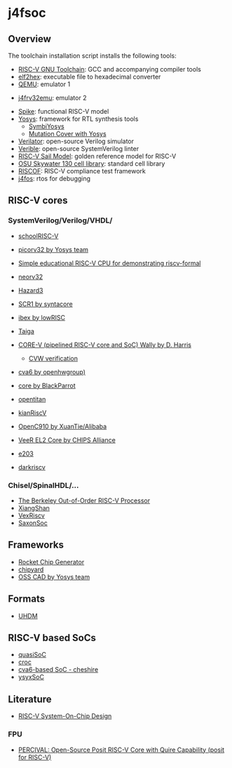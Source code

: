 # j4fsoc

## Overview

The toolchain installation script installs the following tools:
- [RISC-V GNU Toolchain](https://github.com/riscv-collab/riscv-gnu-toolchain): GCC and accompanying compiler tools
- [elf2hex](https://github.com/sifive/elf2hex): executable file to hexadecimal converter
- [QEMU](https://www.qemu.org/docs/master/system/target-riscv.html): emulator 1
* [j4frv32emu](https://github.com/squeakbug/j4frv32emu): emulator 2
- [Spike](https://github.com/riscv-software-src/riscv-isa-sim): functional RISC-V model
- [Yosys](https://github.com/YosysHQ/yosys): framework for RTL synthesis tools
    - [SymbiYosys](https://github.com/YosysHQ/sby)
    - [Mutation Cover with Yosys](https://github.com/YosysHQ/mcy)
- [Verilator](https://github.com/verilator/verilator): open-source Verilog simulator
- [Verible](https://github.com/chipsalliance/verible): open-source SystemVerilog linter
- [RISC-V Sail Model](https://github.com/riscv/sail-riscv): golden reference model for RISC-V
- [OSU Skywater 130 cell library](https://foss-eda-tools.googlesource.com/skywater-pdk/libs/sky130_osu_sc_t12): standard cell library
- [RISCOF](https://github.com/riscv-software-src/riscof.git): RISC-V compliance test framework
- [j4fos](https://github.com/squeakbug/j4fos): rtos for debugging

## RISC-V cores

### SystemVerilog/Verilog/VHDL/

* [schoolRISC-V](https://github.com/zhelnio/schoolRISCV)
* [picorv32 by Yosys team](https://github.com/YosysHQ/picorv32)
* [Simple educational RISC-V CPU for demonstrating riscv-formal](https://github.com/YosysHQ/nerv)
* [neorv32](https://github.com/stnolting/neorv32)
* [Hazard3](https://github.com/Wren6991/Hazard3)
* [SCR1 by syntacore](https://github.com/syntacore/scr1)
* [ibex by lowRISC](https://github.com/lowRISC/ibex)
* [Taiga](https://github.com/tsmk94/Taiga)
* [CORE-V (pipelined RISC-V core and SoC) Wally by D. Harris](https://github.com/openhwgroup/cvw)
    * [CVW verification](https://github.com/openhwgroup/cvw-arch-verif)
* [cva6 by openhwgroup)](https://github.com/openhwgroup/cva6)
* [core by BlackParrot](https://github.com/black-parrot/black-parrot)
* [opentitan](https://github.com/lowrisc/opentitan)
* [kianRiscV](https://github.com/splinedrive/kianRiscV)
* [OpenC910 by XuanTie/Alibaba](https://github.com/XUANTIE-RV/openc910)
* [VeeR EL2 Core by CHIPS Alliance](https://github.com/chipsalliance/Cores-VeeR-EL2)

* [e203](https://github.com/riscv-mcu/e203_hbirdv2)
* [darkriscv](https://github.com/darklife/darkriscv)

### Chisel/SpinalHDL/...

* [The Berkeley Out-of-Order RISC-V Processor](https://github.com/riscv-boom/riscv-boom)
* [XiangShan](https://github.com/OpenXiangShan/XiangShan)
* [VexRiscv](https://github.com/SpinalHDL/VexRiscv)
* [SaxonSoc](https://github.com/SpinalHDL/SaxonSoc)

## Frameworks

* [Rocket Chip Generator ](https://github.com/chipsalliance/rocket-chip)
* [chipyard](https://github.com/ucb-bar/chipyard)
* [OSS CAD by Yosys team](https://github.com/YosysHQ/oss-cad-suite-build)

## Formats

* [UHDM](https://github.com/chipsalliance/UHDM)

## RISC-V based SoCs

* [quasiSoC](https://github.com/regymm/quasiSoC)
* [croc](https://github.com/pulp-platform/croc)
* [cva6-based SoC - cheshire](https://github.com/pulp-platform/cheshire)
* [ysyxSoC](https://github.com/OSCPU/ysyxSoC)

## Literature

* [RISC-V System-On-Chip Design](https://shop.elsevier.com/books/risc-v-system-on-chip-design/harris/978-0-323-99498-9)

### FPU

* [PERCIVAL: Open-Source Posit RISC-V Core with Quire Capability (posit for RISC-V)](https://arxiv.org/pdf/2111.15286)
